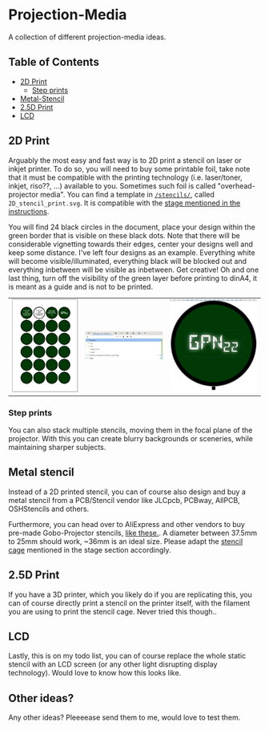 # Projection-Media

A collection of different projection-media ideas.

## Table of Contents

* [2D Print](#2d-print)
  * [Step prints](#step-prints)
* [Metal-Stencil](#metal-stencil)
* [2.5D Print](#2.5d-print)
* [LCD](#lcd)

## 2D Print

Arguably the most easy and fast way is to 2D print a stencil on laser or inkjet printer. To do so, you will need to buy some printable foil, take note that it must be compatible with the printing technology (i.e. laser/toner, inkjet, riso??, ...) available to you. Sometimes such foil is called "overhead-projector media". You can find a template in [`/stencils/`](/stencils/2D_stencil_print.svg), called `2D_stencil_print.svg`. It is compatible with the [stage mentioned in the instructions](https://github.com/Jana-Marie/ligra/blob/main/instructions.md#Stage).

You will find 24 black circles in the document, place your design within the green border that is visible on these black dots. Note that there will be considerable vignetting towards their edges, center your designs well and keep some distance. I've left four designs as an example. Everything white will become visible/illuminated, everything black will be blocked out and everything inbetween will be visible as inbetween. Get creative! Oh and one last thing, turn off the visibility of the green layer before printing to dinA4, it is meant as a guide and is not to be printed.

<table>
  <tbody>
    <tr>
      <td>
        <img src="/images/Screenshot from 2024-06-15 16-40-58.png"/>
      </td>
      <td>
        <img src="/images/Screenshot from 2024-06-15 16-41-32.png"/>
      </td>
      <td>
        <img src="/images/Screenshot from 2024-06-15 16-42-16.png"/>
      </td>
    </tr>
  </tbody>
</table>

### Step prints

You can also stack multiple stencils, moving them in the focal plane of the projector. With this you can create blurry backgrounds or sceneries, while maintaining sharper subjects.

## Metal stencil

Instead of a 2D printed stencil, you can of course also design and buy a metal stencil from a PCB/Stencil vendor like JLCpcb, PCBway, AllPCB, OSHStencils and others.

Furthermore, you can head over to AliExpress and other vendors to buy pre-made Gobo-Projector stencils, [like these.](https://www.aliexpress.com/item/1005004907991627.html). A diameter between 37.5mm to 25mm should work, ~36mm is an ideal size. Please adapt the [stencil cage](https://github.com/Jana-Marie/ligra/blob/main/instructions.md#Stage) mentioned in the stage section accordingly.

## 2.5D Print

If you have a 3D printer, which you likely do if you are replicating this, you can of course directly print a stencil on the printer itself, with the filament you are using to print the stencil cage. Never tried this though..

## LCD

Lastly, this is on my todo list, you can of course replace the whole static stencil with an LCD screen (or any other light disrupting display technology). Would love to know how this looks like.

## Other ideas?

Any other ideas? Pleeeease send them to me, would love to test them.
